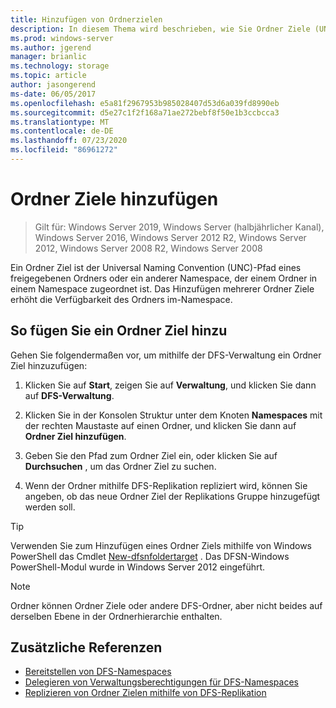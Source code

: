 ```yaml
---
title: Hinzufügen von Ordnerzielen
description: In diesem Thema wird beschrieben, wie Sie Ordner Ziele (UNC-Pfade) hinzufügen.
ms.prod: windows-server
ms.author: jgerend
manager: brianlic
ms.technology: storage
ms.topic: article
author: jasongerend
ms-date: 06/05/2017
ms.openlocfilehash: e5a81f2967953b985028407d53d6a039fd8990eb
ms.sourcegitcommit: d5e27c1f2f168a71ae272bebf8f50e1b3ccbcca3
ms.translationtype: MT
ms.contentlocale: de-DE
ms.lasthandoff: 07/23/2020
ms.locfileid: "86961272"
---
```

# <a name="add-folder-targets"></a>Ordner Ziele hinzufügen

> Gilt für: Windows Server 2019, Windows Server (halbjährlicher Kanal), Windows Server 2016, Windows Server 2012 R2, Windows Server 2012, Windows Server 2008 R2, Windows Server 2008

Ein Ordner Ziel ist der Universal Naming Convention (UNC)-Pfad eines freigegebenen Ordners oder ein anderer Namespace, der einem Ordner in einem Namespace zugeordnet ist. Das Hinzufügen mehrerer Ordner Ziele erhöht die Verfügbarkeit des Ordners im-Namespace.

## <a name="to-add-a-folder-target"></a>So fügen Sie ein Ordner Ziel hinzu

Gehen Sie folgendermaßen vor, um mithilfe der DFS-Verwaltung ein Ordner Ziel hinzuzufügen:

1.  Klicken Sie auf **Start**, zeigen Sie auf **Verwaltung**, und klicken Sie dann auf **DFS-Verwaltung**.

2.  Klicken Sie in der Konsolen Struktur unter dem Knoten **Namespaces** mit der rechten Maustaste auf einen Ordner, und klicken Sie dann auf **Ordner Ziel hinzufügen**.

3.  Geben Sie den Pfad zum Ordner Ziel ein, oder klicken Sie auf **Durchsuchen** , um das Ordner Ziel zu suchen.

4.  Wenn der Ordner mithilfe DFS-Replikation repliziert wird, können Sie angeben, ob das neue Ordner Ziel der Replikations Gruppe hinzugefügt werden soll.

> [!TIP]
> Verwenden Sie zum Hinzufügen eines Ordner Ziels mithilfe von Windows PowerShell das Cmdlet [New-dfsnfoldertarget](/powershell/module/dfsn/new-dfsnfoldertarget) . Das DFSN-Windows PowerShell-Modul wurde in Windows Server 2012 eingeführt.

> [!NOTE]
> Ordner können Ordner Ziele oder andere DFS-Ordner, aber nicht beides auf derselben Ebene in der Ordnerhierarchie enthalten.

## <a name="additional-references"></a>Zusätzliche Referenzen

-   [Bereitstellen von DFS-Namespaces](deploying-dfs-namespaces.md)
-   [Delegieren von Verwaltungsberechtigungen für DFS-Namespaces](delegate-management-permissions-for-dfs-namespaces.md)
-   [Replizieren von Ordner Zielen mithilfe von DFS-Replikation](replicate-folder-targets-using-dfs-replication.md)
